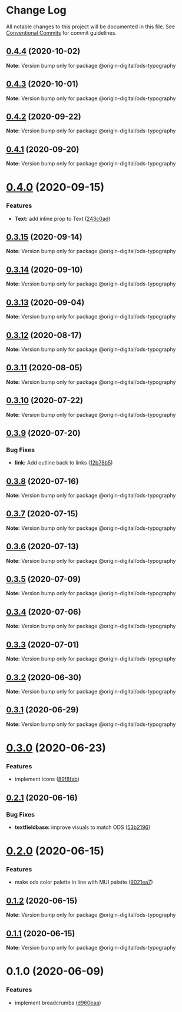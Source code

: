 # Change Log

All notable changes to this project will be documented in this file.
See [Conventional Commits](https://conventionalcommits.org) for commit guidelines.

## [0.4.4](https://bitbucket.orgn.io/od/origin-ui/compare/@origin-digital/ods-typography@0.4.3...@origin-digital/ods-typography@0.4.4) (2020-10-02)

**Note:** Version bump only for package @origin-digital/ods-typography





## [0.4.3](https://bitbucket.orgn.io/od/origin-ui/compare/@origin-digital/ods-typography@0.4.2...@origin-digital/ods-typography@0.4.3) (2020-10-01)

**Note:** Version bump only for package @origin-digital/ods-typography





## [0.4.2](https://bitbucket.orgn.io/od/origin-ui/compare/@origin-digital/ods-typography@0.4.1...@origin-digital/ods-typography@0.4.2) (2020-09-22)

**Note:** Version bump only for package @origin-digital/ods-typography





## [0.4.1](https://bitbucket.orgn.io/od/origin-ui/compare/@origin-digital/ods-typography@0.4.0...@origin-digital/ods-typography@0.4.1) (2020-09-20)

**Note:** Version bump only for package @origin-digital/ods-typography





# [0.4.0](https://bitbucket.orgn.io/od/origin-ui/compare/@origin-digital/ods-typography@0.3.15...@origin-digital/ods-typography@0.4.0) (2020-09-15)


### Features

* **Text:** add inline prop to Text ([243c0ad](https://bitbucket.orgn.io/od/origin-ui/commits/243c0ad8eeb625f915f4aaa3e04d35b31d2b54da))





## [0.3.15](https://bitbucket.orgn.io/od/origin-ui/compare/@origin-digital/ods-typography@0.3.14...@origin-digital/ods-typography@0.3.15) (2020-09-14)

**Note:** Version bump only for package @origin-digital/ods-typography





## [0.3.14](https://bitbucket.orgn.io/od/origin-ui/compare/@origin-digital/ods-typography@0.3.13...@origin-digital/ods-typography@0.3.14) (2020-09-10)

**Note:** Version bump only for package @origin-digital/ods-typography





## [0.3.13](https://bitbucket.orgn.io/od/origin-ui/compare/@origin-digital/ods-typography@0.3.12...@origin-digital/ods-typography@0.3.13) (2020-09-04)

**Note:** Version bump only for package @origin-digital/ods-typography





## [0.3.12](https://bitbucket.orgn.io/od/origin-ui/compare/@origin-digital/ods-typography@0.3.11...@origin-digital/ods-typography@0.3.12) (2020-08-17)

**Note:** Version bump only for package @origin-digital/ods-typography





## [0.3.11](https://bitbucket.orgn.io/od/origin-ui/compare/@origin-digital/ods-typography@0.3.10...@origin-digital/ods-typography@0.3.11) (2020-08-05)

**Note:** Version bump only for package @origin-digital/ods-typography





## [0.3.10](https://bitbucket.orgn.io/od/origin-ui/compare/@origin-digital/ods-typography@0.3.9...@origin-digital/ods-typography@0.3.10) (2020-07-22)

**Note:** Version bump only for package @origin-digital/ods-typography





## [0.3.9](https://bitbucket.orgn.io/od/origin-ui/compare/@origin-digital/ods-typography@0.3.8...@origin-digital/ods-typography@0.3.9) (2020-07-20)


### Bug Fixes

* **link:** Add outline back to links ([12b78b5](https://bitbucket.orgn.io/od/origin-ui/commits/12b78b5972ef49cb3d7aa1befc4afb2cc192e95c))





## [0.3.8](https://bitbucket.orgn.io/od/origin-ui/compare/@origin-digital/ods-typography@0.3.7...@origin-digital/ods-typography@0.3.8) (2020-07-16)

**Note:** Version bump only for package @origin-digital/ods-typography





## [0.3.7](https://bitbucket.orgn.io/od/origin-ui/compare/@origin-digital/ods-typography@0.3.6...@origin-digital/ods-typography@0.3.7) (2020-07-15)

**Note:** Version bump only for package @origin-digital/ods-typography





## [0.3.6](https://bitbucket.orgn.io/od/origin-ui/compare/@origin-digital/ods-typography@0.3.5...@origin-digital/ods-typography@0.3.6) (2020-07-13)

**Note:** Version bump only for package @origin-digital/ods-typography





## [0.3.5](https://bitbucket.orgn.io/od/origin-ui/compare/@origin-digital/ods-typography@0.3.4...@origin-digital/ods-typography@0.3.5) (2020-07-09)

**Note:** Version bump only for package @origin-digital/ods-typography





## [0.3.4](https://bitbucket.orgn.io/od/origin-ui/compare/@origin-digital/ods-typography@0.3.3...@origin-digital/ods-typography@0.3.4) (2020-07-06)

**Note:** Version bump only for package @origin-digital/ods-typography





## [0.3.3](https://bitbucket.orgn.io/od/origin-ui/compare/@origin-digital/ods-typography@0.3.2...@origin-digital/ods-typography@0.3.3) (2020-07-01)

**Note:** Version bump only for package @origin-digital/ods-typography





## [0.3.2](https://bitbucket.orgn.io/od/origin-ui/compare/@origin-digital/ods-typography@0.3.1...@origin-digital/ods-typography@0.3.2) (2020-06-30)

**Note:** Version bump only for package @origin-digital/ods-typography





## [0.3.1](https://bitbucket.orgn.io/od/origin-ui/compare/@origin-digital/ods-typography@0.3.0...@origin-digital/ods-typography@0.3.1) (2020-06-29)

**Note:** Version bump only for package @origin-digital/ods-typography





# [0.3.0](https://bitbucket.orgn.io/od/origin-ui/compare/@origin-digital/ods-typography@0.2.1...@origin-digital/ods-typography@0.3.0) (2020-06-23)


### Features

* implement icons ([89f8fab](https://bitbucket.orgn.io/od/origin-ui/commits/89f8fabe0e8ee79a0efd58d835281285845feca5))





## [0.2.1](https://bitbucket.orgn.io/od/origin-ui/compare/@origin-digital/ods-typography@0.2.0...@origin-digital/ods-typography@0.2.1) (2020-06-16)


### Bug Fixes

* **textfieldbase:** improve visuals to match ODS ([53b2196](https://bitbucket.orgn.io/od/origin-ui/commits/53b2196717abfc954745ae75315f908612efb363))





# [0.2.0](https://bitbucket.orgn.io/od/origin-ui/compare/@origin-digital/ods-typography@0.1.2...@origin-digital/ods-typography@0.2.0) (2020-06-15)


### Features

* make ods color palette in line with MUI palatte ([9021ea7](https://bitbucket.orgn.io/od/origin-ui/commits/9021ea78f6db01e14d8367772599b05be67e776c))





## [0.1.2](https://bitbucket.orgn.io/od/origin-ui/compare/@origin-digital/ods-typography@0.1.1...@origin-digital/ods-typography@0.1.2) (2020-06-15)

**Note:** Version bump only for package @origin-digital/ods-typography





## [0.1.1](https://bitbucket.orgn.io/od/origin-ui/compare/@origin-digital/ods-typography@0.1.0...@origin-digital/ods-typography@0.1.1) (2020-06-15)

**Note:** Version bump only for package @origin-digital/ods-typography





# 0.1.0 (2020-06-09)


### Features

* implement breadcrumbs ([d960eaa](https://bitbucket.orgn.io/od/origin-ui/commits/d960eaa443b568a1543ae6298f7de3a68943b5a3))
